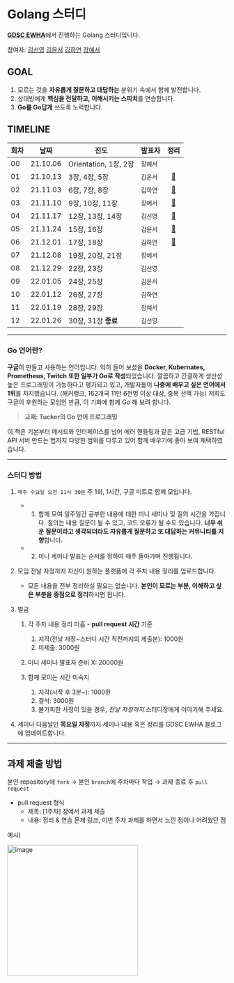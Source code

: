 # Golang 스터디

[**GDSC EWHA**](https://github.com/gdscewha-3rd)에서 진행하는 Golang 스터디입니다.

참여자: [김선영](https://github.com/seondal) [김윤서](https://github.com/ottl-seo) [김하연](https://github.com/haayun) [장예서](https://github.com/yesyeseo)

## GOAL

1. 모르는 것을 **자유롭게 질문하고 대답하는** 분위기 속에서 함께 발전합니다.
2. 상대방에게 **핵심을 전달하고, 이해시키는 스피치**를 연습합니다.
3. **Go를 Go답게** 쓰도록 노력합니다.

## TIMELINE
 
|회차|날짜|진도|발표자|정리|
|---|---|---|---|:---:|
|00|21.10.06|Orientation, 1장, 2장|`장예서`| |
|01|21.10.13|3장, 4장, 5장|`김윤서` | [📗](https://gdscewha.tistory.com/entry/1%EC%A3%BC%EC%B0%A8-Go-%EC%96%B8%EC%96%B4-%EC%9E%85%EB%AC%B8%ED%95%98%EA%B8%B0-%EA%B0%9C%EB%85%90-%EB%B3%80%EC%88%98-%ED%91%9C%EC%A4%80%EC%9E%85%EC%B6%9C%EB%A0%A5-%EC%84%A4%EC%B9%98-%EB%B0%A9%EB%B2%95)|
|02|21.11.03|6장, 7장, 8장|`김하연` | [📗](https://gdscewha.tistory.com/entry/2%EC%A3%BC%EC%B0%A8-Go-%EC%96%B8%EC%96%B4%EC%9D%98-%EC%97%B0%EC%82%B0%EC%9E%90-%ED%95%A8%EC%88%98-%EC%83%81%EC%88%98?category=969297)|
|03|21.11.10|9장, 10장, 11장|`장예서` |  [📗](https://gdscewha.tistory.com/entry/3%EC%A3%BC%EC%B0%A8-Go%EC%96%B8%EC%96%B4%EC%9D%98-if-switch-for) |
|04|21.11.17|12장, 13장, 14장| `김선영`| [📗](https://gdscewha.tistory.com/entry/4%EC%A3%BC%EC%B0%A8-Go-%EC%96%B8%EC%96%B4%EC%9D%98-%EB%B0%B0%EC%97%B4-%EA%B5%AC%EC%A1%B0%EC%B2%B4-%ED%8F%AC%EC%9D%B8%ED%84%B0?category=969297) |
|05|21.11.24|15장, 16장|`김윤서` | [📗](https://gdscewha.tistory.com/entry/5%EC%A3%BC%EC%B0%A8-Chapter-1516-%EB%AC%B8%EC%9E%90%EC%97%B4-%ED%8C%A8%ED%82%A4%EC%A7%80?category=969297) |
|06|21.12.01|17장, 18장|`김하연` | [📗](https://gdscewha.tistory.com/entry/6%EC%A3%BC%EC%B0%A8-%EC%88%AB%EC%9E%90-%EB%A7%9E%EC%B6%94%EA%B8%B0-%EA%B2%8C%EC%9E%84-%EB%A7%8C%EB%93%A4%EA%B8%B0-Go-%EC%96%B8%EC%96%B4%EC%9D%98-%EC%8A%AC%EB%9D%BC%EC%9D%B4%EC%8A%A4?category=969297) |
|07|21.12.08|19장, 20장, 21장|`장예서` | |
|08|21.12.29|22장, 23장|`김선영` | |
|09|22.01.05|24장, 25장|`김윤서` | |
|10|22.01.12|26장, 27장|`김하연` | |
|11|22.01.19|28장, 29장|`장예서` | |
|12|22.01.26|30장, 31장 **종료**| `김선영` | |

---

### Go 언어란?

**구글**이 만들고 사용하는 언어입니다. 익히 들어 보셨을 **Docker, Kubernates, Prometheus, Twitch 또한 일부가 Go로 작성**되었습니다. 깔끔하고 간결하게 생산성 높은 프로그래밍이 가능하다고 평가되고 있고, 
개발자들이 **나중에 배우고 싶은 언어에서 1위**를 차지했습니다. (해커랭크, 162개국 11만 6천명 이상 대상, 중복 선택 가능)
저희도 구글이 후원하는 모임인 만큼, 이 기회에 함께 Go 해 보려 합니다. 

> **교재: Tucker의 Go 언어 프로그래밍**

이 책은 기본부터 메서드와 인터페이스를 넘어 에러 핸들링과 같은 고급 기법, RESTful API 서버 만드는 법까지 다양한 범위를 다루고 있어 함께 배우기에 좋아 보여 채택하였습니다.

---

### **스터디 방법**

1. `매주 수요일 오전 11시 30분` 주 1회, 1시간, 구글 미트로 함께 모입니다.
   
    - 1. 함께 모여 일주일간 공부한 내용에 대한 미니 세미나 및 질의 시간을 가집니다.
       질의는 내용 질문이 될 수 있고, 코드 오류가 될 수도 있습니다. 
       **너무 쉬운 질문이라고 생각되더라도 자유롭게 질문하고 또 대답하는 커뮤니티를 지향**합니다.

    - 2. 미니 세미나 발표는 순서를 정하여 매주 돌아가며 진행됩니다.
    

2. 모임 전날 자정까지 자신이 원하는 플랫폼에 각 주차 내용 정리를 업로드합니다.
    - 모든 내용을 전부 정리하실 필요는 없습니다. **본인이 모르는 부분, 이해하고 싶은 부분을 중점으로 정리**하시면 됩니다.


3. 벌금

    1. 각 주차 내용 정리 미흡 - **pull request 시간** 기준
        1. 지각(전날 자정~스터디 시간 직전까지의 제출분): 1000원
        2. 미제출: 3000원

    2. 미니 세미나 발표자 준비 X: 20000원

    3. 함께 모이는 시간 미숙지
        1. 지각(시작 후 3분~): 1000원
        2. 결석: 3000원
        3. 불가피한 사정이 있을 경우, *전날 자정까지* 스터디장에게 이야기해 주세요.


4. 세미나 다음날인 **목요일 자정**까지 세미나 내용 혹은 정리를 GDSC EWHA 블로그에 업데이트합니다.

---

## 과제 제출 방법

본인 repository에 `fork` → 본인 `branch`에 주차마다 작업 → 과제 종료 후 `pull request`

- pull request 형식 
   - 제목: [1주차] 장예서 과제 제출
   - 내용: 정리 & 연습 문제 링크, 이번 주차 과제를 하면서 느낀 점이나 어려웠던 점

예시)

<img src="https://user-images.githubusercontent.com/69420512/136134843-f43bd2bd-c3f2-4eea-9a96-ea7e022bd40a.png" alt="image" width="300" height="whatever">
